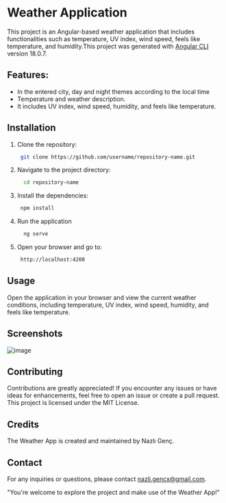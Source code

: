 # Weather Application


This project is an Angular-based weather application that includes functionalities such as temperature, UV index, wind speed, feels like temperature, and humidity.This project was generated with [Angular CLI](https://github.com/angular/angular-cli) version 18.0.7.

## Features:
- In the entered city, day and night themes according to the local time
- Temperature and weather description.
- It includes UV index, wind speed, humidity, and feels like temperature.

## Installation
1. Clone the repository:
   ```bash
    git clone https://github.com/username/repository-name.git
   
2. Navigate to the project directory:
   ```bash
     cd repository-name
3. Install the dependencies:
    ```bash
     npm install
4. Run the application
   ```bash
     ng serve
6. Open your browser and go to:
   ```bash
    http://localhost:4200
 ## Usage
Open the application in your browser and view the current weather conditions, including temperature, UV index, wind speed, humidity, and feels like temperature.
## Screenshots
![image](https://github.com/user-attachments/assets/3708a913-1243-4459-9717-921194071db2)


## Contributing
Contributions are greatly appreciated! If you encounter any issues or have ideas for enhancements, feel free to open an issue or create a pull request.
This project is licensed under the MIT License.

## Credits
The Weather App is created and maintained by Nazlı Genç.

## Contact
For any inquiries or questions, please contact nazli.gencx@gmail.com.

"You're welcome to explore the project and make use of the Weather App!"
